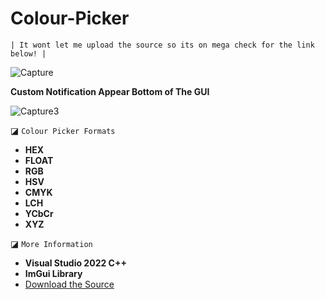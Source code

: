 # Colour-Picker
`| It wont let me upload the source so its on mega check for the link below! |`


![Capture](https://github.com/extortionate/Colour-Picker/assets/131308027/a78b7c52-4930-4e6e-8f6b-1068d18fc753)

**Custom Notification Appear Bottom of The GUI**

![Capture3](https://github.com/extortionate/Colour-Picker/assets/131308027/a3ec7382-4da0-4106-ab8d-f1c33947106e)

◪ `Colour Picker Formats`
* **HEX**
* **FLOAT**
* **RGB**
* **HSV**
* **CMYK**
* **LCH**
* **YCbCr**
* **XYZ**
  
◪ `More Information`
+ **Visual Studio 2022 C++**
+ **ImGui Library**
+ [Download the Source](https://mega.nz/file/Ya0B0TYb#kdpQj6HhjWJIGbYCQ80lNId3TabCZFsx5n_Kxs9OHCQ)
